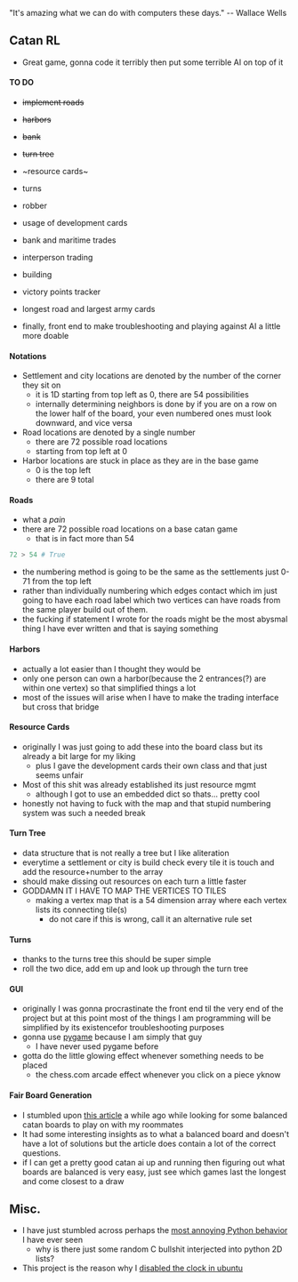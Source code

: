 "It's amazing what we can do with computers these days." -- Wallace Wells

## Catan RL
- Great game, gonna code it terribly then put some terrible AI on top of it

#### TO DO 
- ~~implement roads~~
- ~~harbors~~
- ~~bank~~
- ~~turn tree~~
- ~resource cards~
- turns
- robber
- usage of development cards 
- bank and maritime trades
- interperson trading
- building
- victory points tracker
- longest road and largest army cards

- finally, front end to make troubleshooting and playing against AI a little more doable

#### Notations
- Settlement and city locations are denoted by the number of the corner they sit on
	- it is 1D starting from top left as 0, there are 54 possibilities
	- internally determining neighbors is done by if you are on a row on the lower half of the board, your even numbered ones must look downward, and vice versa 
- Road locations are denoted by a single number
	- there are 72 possible road locations
	- starting from top left at 0
- Harbor locations are stuck in place as they are in the base game
	- 0 is the top left 
	- there are 9 total

#### Roads
- what a *pain*
- there are 72 possible road locations on a base catan game
	- that is in fact more than 54
```python
72 > 54 # True
```
- the numbering method is going to be the same as the settlements just 0-71 from the top left
- rather than individually numbering which edges contact which im just going to have each road label which two vertices can have roads from the same player build out of them.
- the fucking if statement I wrote for the roads might be the most abysmal thing I have ever written and that is saying something

#### Harbors
- actually a lot easier than I thought they would be
- only one person can own a harbor(because the 2 entrances(?) are within one vertex) so that simplified things a lot
- most of the issues will arise when I have to make the trading interface but cross that bridge

#### Resource Cards
- originally I was just going to add these into the board class but its already a bit large for my liking
	- plus I gave the development cards their own class and that just seems unfair
- Most of this shit was already established its just resource mgmt
	- although I got to use an embedded dict so thats... pretty cool
- honestly not having to fuck with the map and that stupid numbering system was such a needed break

#### Turn Tree
- data structure that is not really a tree but I like aliteration
- everytime a settlement or city is build check every tile it is touch and add the resource+number to the array
- should make dissing out resources on each turn a little faster
- GODDAMN IT I HAVE TO MAP THE VERTICES TO TILES
	- making a vertex map that is a 54 dimension array where each vertex lists its connecting tile(s)
		- do not care if this is wrong, call it an alternative rule set

#### Turns 
- thanks to the turns tree this should be super simple
- roll the two dice, add em up and look up through the turn tree

#### GUI 
- originally I was gonna procrastinate the front end til the very end of the project but at this point most of the things I am programming will be simplified by its existencefor troubleshooting purposes
- gonna use [pygame](pygame.org) because I am simply that guy
	- I have never used pygame before
- gotta do the little glowing effect whenever something needs to be placed
	- the chess.com arcade effect whenever you click on a piece yknow

#### Fair Board Generation
- I stumbled upon [this article](https://www.boardgameanalysis.com/the-fair-catan-board-quest/) a while ago while looking for some balanced catan boards to play on with my roommates
- It had some interesting insights as to what a balanced board and doesn't have a lot of solutions but the article does contain a lot of the correct questions.
- if I can get a pretty good catan ai up and running then figuring out what boards are balanced is very easy, just see which games last the longest and come closest to a draw


## Misc.
- I have just stumbled across perhaps the [most annoying Python behavior](https://stackoverflow.com/questions/7745562/appending-to-2d-lists-in-python) I have ever seen
	- why is there just some random C bullshit interjected into python 2D lists?
- This project is the reason why I [disabled the clock in ubuntu](https://extensions.gnome.org/extension/545/hide-top-bar/)
